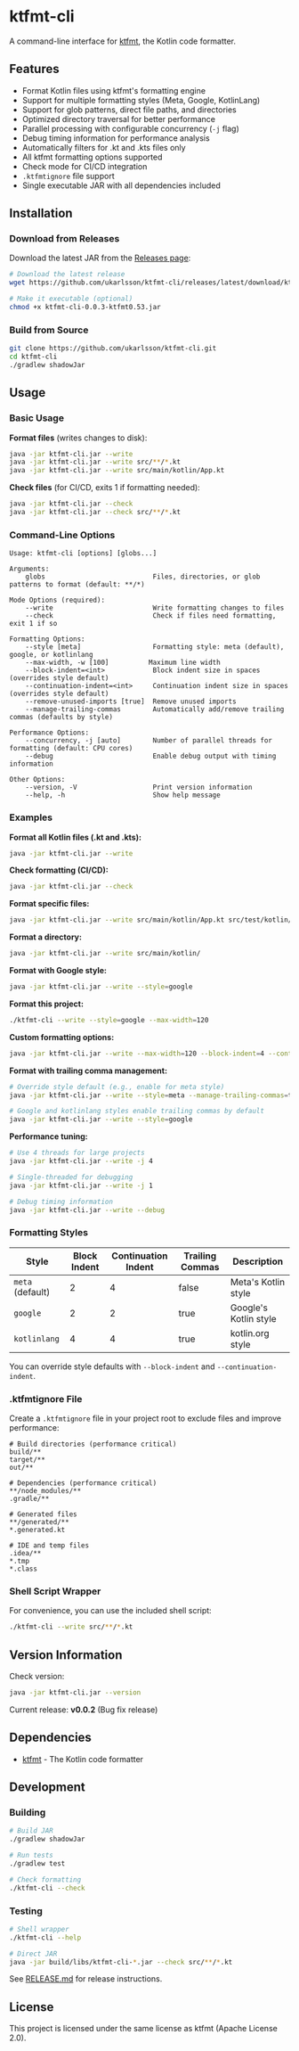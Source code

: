 # ktfmt-cli

A command-line interface for [ktfmt](https://github.com/facebook/ktfmt), the Kotlin code formatter.

## Features

- Format Kotlin files using ktfmt's formatting engine
- Support for multiple formatting styles (Meta, Google, KotlinLang)
- Support for glob patterns, direct file paths, and directories
- Optimized directory traversal for better performance
- Parallel processing with configurable concurrency (`-j` flag)
- Debug timing information for performance analysis
- Automatically filters for .kt and .kts files only
- All ktfmt formatting options supported
- Check mode for CI/CD integration
- `.ktfmtignore` file support
- Single executable JAR with all dependencies included

## Installation

### Download from Releases

Download the latest JAR from the [Releases page](https://github.com/ukarlsson/ktfmt-cli/releases):

```bash
# Download the latest release
wget https://github.com/ukarlsson/ktfmt-cli/releases/latest/download/ktfmt-cli-0.0.3-ktfmt0.53.jar

# Make it executable (optional)
chmod +x ktfmt-cli-0.0.3-ktfmt0.53.jar
```

### Build from Source

```bash
git clone https://github.com/ukarlsson/ktfmt-cli.git
cd ktfmt-cli
./gradlew shadowJar
```

## Usage

### Basic Usage

**Format files** (writes changes to disk):
```bash
java -jar ktfmt-cli.jar --write
java -jar ktfmt-cli.jar --write src/**/*.kt
java -jar ktfmt-cli.jar --write src/main/kotlin/App.kt
```

**Check files** (for CI/CD, exits 1 if formatting needed):
```bash
java -jar ktfmt-cli.jar --check
java -jar ktfmt-cli.jar --check src/**/*.kt
```

### Command-Line Options

```
Usage: ktfmt-cli [options] [globs...]

Arguments:
    globs                           Files, directories, or glob patterns to format (default: **/*)

Mode Options (required):
    --write                         Write formatting changes to files
    --check                         Check if files need formatting, exit 1 if so

Formatting Options:
    --style [meta]                  Formatting style: meta (default), google, or kotlinlang
    --max-width, -w [100]          Maximum line width
    --block-indent=<int>            Block indent size in spaces (overrides style default)
    --continuation-indent=<int>     Continuation indent size in spaces (overrides style default)
    --remove-unused-imports [true]  Remove unused imports
    --manage-trailing-commas        Automatically add/remove trailing commas (defaults by style)

Performance Options:
    --concurrency, -j [auto]        Number of parallel threads for formatting (default: CPU cores)
    --debug                         Enable debug output with timing information

Other Options:
    --version, -V                   Print version information
    --help, -h                      Show help message
```

### Examples

**Format all Kotlin files (.kt and .kts):**
```bash
java -jar ktfmt-cli.jar --write
```

**Check formatting (CI/CD):**
```bash
java -jar ktfmt-cli.jar --check
```

**Format specific files:**
```bash
java -jar ktfmt-cli.jar --write src/main/kotlin/App.kt src/test/kotlin/AppTest.kt
```

**Format a directory:**
```bash
java -jar ktfmt-cli.jar --write src/main/kotlin/
```

**Format with Google style:**
```bash
java -jar ktfmt-cli.jar --write --style=google
```

**Format this project:**
```bash
./ktfmt-cli --write --style=google --max-width=120
```

**Custom formatting options:**
```bash
java -jar ktfmt-cli.jar --write --max-width=120 --block-indent=4 --continuation-indent=8
```

**Format with trailing comma management:**
```bash
# Override style default (e.g., enable for meta style)
java -jar ktfmt-cli.jar --write --style=meta --manage-trailing-commas=true

# Google and kotlinlang styles enable trailing commas by default
java -jar ktfmt-cli.jar --write --style=google
```

**Performance tuning:**
```bash
# Use 4 threads for large projects
java -jar ktfmt-cli.jar --write -j 4

# Single-threaded for debugging
java -jar ktfmt-cli.jar --write -j 1

# Debug timing information
java -jar ktfmt-cli.jar --write --debug
```

### Formatting Styles

| Style | Block Indent | Continuation Indent | Trailing Commas | Description |
|-------|--------------|-------------------|-----------------|-------------|
| `meta` (default) | 2 | 4 | false | Meta's Kotlin style |
| `google` | 2 | 2 | true | Google's Kotlin style |
| `kotlinlang` | 4 | 4 | true | kotlin.org style |

You can override style defaults with `--block-indent` and `--continuation-indent`.

### .ktfmtignore File

Create a `.ktfmtignore` file in your project root to exclude files and improve performance:

```
# Build directories (performance critical)
build/**
target/**
out/**

# Dependencies (performance critical)
**/node_modules/**
.gradle/**

# Generated files
**/generated/**
*.generated.kt

# IDE and temp files
.idea/**
*.tmp
*.class
```

### Shell Script Wrapper

For convenience, you can use the included shell script:

```bash
./ktfmt-cli --write src/**/*.kt
```

## Version Information

Check version:
```bash
java -jar ktfmt-cli.jar --version
```

Current release: **v0.0.2** (Bug fix release)

## Dependencies

- [ktfmt](https://github.com/facebook/ktfmt) - The Kotlin code formatter

## Development

### Building

```bash
# Build JAR
./gradlew shadowJar

# Run tests
./gradlew test

# Check formatting
./ktfmt-cli --check
```

### Testing

```bash
# Shell wrapper
./ktfmt-cli --help

# Direct JAR
java -jar build/libs/ktfmt-cli-*.jar --check src/**/*.kt
```

See [RELEASE.md](RELEASE.md) for release instructions.

## License

This project is licensed under the same license as ktfmt (Apache License 2.0).
